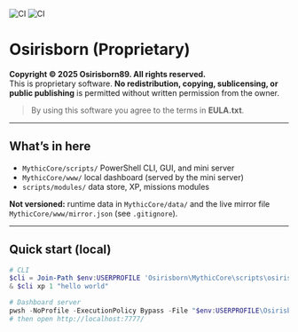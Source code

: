 ![CI](https://github.com/Osirisborn89/osirisborn/actions/workflows/ci.yml/badge.svg)
![CI](https://github.com/Osirisborn89/osirisborn/actions/workflows/ci.yml/badge.svg)
# Osirisborn (Proprietary)

**Copyright © 2025 Osirisborn89. All rights reserved.**  
This is proprietary software. **No redistribution, copying, sublicensing, or public publishing** is permitted without written permission from the owner.

> By using this software you agree to the terms in **EULA.txt**.

---

## What’s in here
- `MythicCore/scripts/` PowerShell CLI, GUI, and mini server
- `MythicCore/www/` local dashboard (served by the mini server)
- `scripts/modules/` data store, XP, missions modules

**Not versioned:** runtime data in `MythicCore/data/` and the live mirror file `MythicCore/www/mirror.json` (see `.gitignore`).

---

## Quick start (local)
```powershell
# CLI
$cli = Join-Path $env:USERPROFILE 'Osirisborn\MythicCore\scripts\osirisborn.ps1'
& $cli xp 1 "hello world"

# Dashboard server
pwsh -NoProfile -ExecutionPolicy Bypass -File "$env:USERPROFILE\Osirisborn\MythicCore\scripts\Osirisborn.Server.ps1"
# then open http://localhost:7777/



